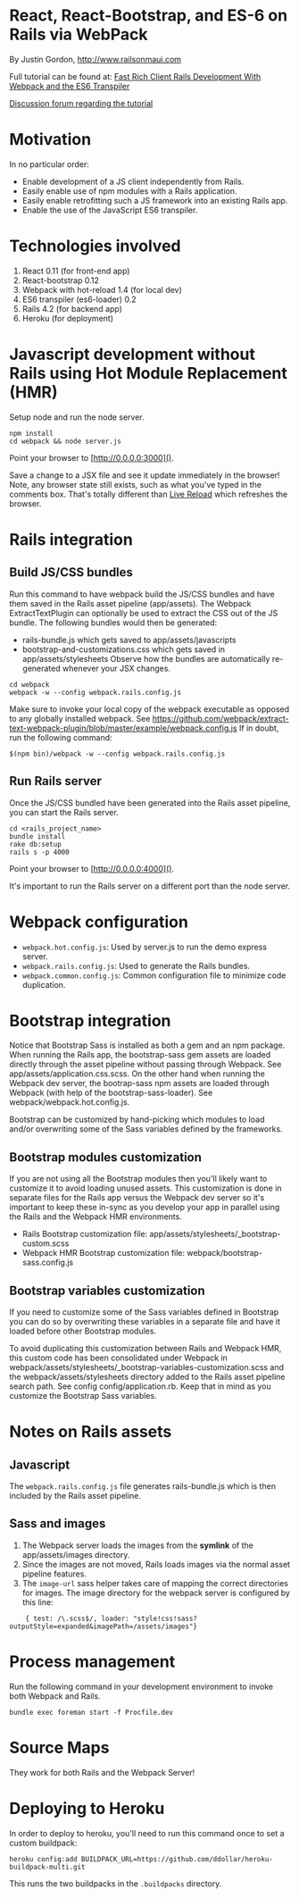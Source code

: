 # React, React-Bootstrap, and ES-6 on Rails via WebPack

By Justin Gordon, http://www.railsonmaui.com

Full tutorial can be found at: [Fast Rich Client Rails Development With Webpack and the ES6 Transpiler](http://www.railsonmaui.com/blog/2014/10/02/integrating-webpack-and-the-es6-transpiler-into-an-existing-rails-project/)

[Discussion forum regarding the tutorial](http://forum.railsonmaui.com/t/fast-rich-client-rails-development-with-webpack-and-the-es6-transpiler/82/10)

# Motivation

In no particular order:
- Enable development of a JS client independently from Rails.
- Easily enable use of npm modules with a Rails application.
- Easily enable retrofitting such a JS framework into an existing Rails app.
- Enable the use of the JavaScript ES6 transpiler.

# Technologies involved

1. React 0.11 (for front-end app)
2. React-bootstrap 0.12
3. Webpack with hot-reload 1.4 (for local dev)
4. ES6 transpiler (es6-loader) 0.2
5. Rails 4.2 (for backend app)
6. Heroku (for deployment)

# Javascript development without Rails using Hot Module Replacement (HMR)

Setup node and run the node server.

```
npm install
cd webpack && node server.js
```

Point your browser to [http://0.0.0.0:3000]().


Save a change to a JSX file and see it update immediately in the browser! Note,
any browser state still exists, such as what you've typed in the comments box.
That's totally different than [Live Reload](http://livereload.com/) which refreshes
the browser.

# Rails integration

## Build JS/CSS bundles
Run this command to have webpack build the JS/CSS bundles and have them saved in the Rails
asset pipeline (app/assets).
The Webpack ExtractTextPlugin can optionally be used to extract the CSS out of
the JS bundle. The following bundles would then be generated:
- rails-bundle.js which gets saved to app/assets/javascripts
- bootstrap-and-customizations.css which gets saved in app/assets/stylesheets
Observe how the bundles are automatically re-generated whenever your JSX changes.

```
cd webpack
webpack -w --config webpack.rails.config.js
```

Make sure to invoke your local copy of the webpack executable as opposed
to any globally installed webpack.
See https://github.com/webpack/extract-text-webpack-plugin/blob/master/example/webpack.config.js
If in doubt, run the following command:
```
$(npm bin)/webpack -w --config webpack.rails.config.js
```

## Run Rails server

Once the JS/CSS bundled have been generated into the Rails asset pipeline, you can start
the Rails server.

```
cd <rails_project_name>
bundle install
rake db:setup
rails s -p 4000
```
Point your browser to [http://0.0.0.0:4000]().

It's important to run the Rails server on a different port than the node server.

# Webpack configuration
- `webpack.hot.config.js`: Used by server.js to run the demo express server.
- `webpack.rails.config.js`: Used to generate the Rails bundles.
- `webpack.common.config.js`: Common configuration file to minimize code duplication.

# Bootstrap integration
Notice that Bootstrap Sass is installed as both a gem and an npm package.
When running the Rails app, the bootstrap-sass gem assets are loaded directly
through the asset pipeline without passing through Webpack.
See app/assets/application.css.scss.
On the other hand when running the Webpack dev server, the bootrap-sass npm
assets are loaded through Webpack (with help of the bootstrap-sass-loader).
See webpack/webpack.hot.config.js.


Bootstrap can be customized by hand-picking which modules to load and/or overwriting
some of the Sass variables defined by the frameworks.

## Bootstrap modules customization

If you are not using all the Bootstrap modules then you'll likely want to customize
it to avoid loading unused assets. This customization is done in separate files
for the Rails app versus the Webpack dev server so it's important to keep these
in-sync as you develop your app in parallel using the Rails and the Webpack HMR
environments.

- Rails Bootstrap customization file: app/assets/stylesheets/_bootstrap-custom.scss
- Webpack HMR Bootstrap customization file: webpack/bootstrap-sass.config.js

## Bootstrap variables customization

If you need to customize some of the Sass variables defined in Bootstrap you
can do so by overwriting these variables in a separate file and have it loaded
before other Bootstrap modules.

To avoid duplicating this customization between Rails and Webpack HMR,
this custom code has been consolidated under Webpack in
webpack/assets/stylesheets/_bootstrap-variables-customization.scss and the
webpack/assets/stylesheets directory added to the Rails asset pipeline
search path. See config config/application.rb. Keep that in mind as you
customize the Bootstrap Sass variables.

# Notes on Rails assets
## Javascript
The `webpack.rails.config.js` file generates rails-bundle.js which is then included
by the Rails asset pipeline.

## Sass and images
1. The Webpack server loads the images from the **symlink** of the
   app/assets/images directory.
2. Since the images are not moved, Rails loads images via the normal asset
   pipeline features.
3. The `image-url` sass helper takes care of mapping the correct directories for
   images. The image directory for the webpack server is configured by this
   line:

```
    { test: /\.scss$/, loader: "style!css!sass?outputStyle=expanded&imagePath=/assets/images"}
```

# Process management
Run the following command in your development environment to invoke both Webpack and Rails.
```
bundle exec foreman start -f Procfile.dev
```

# Source Maps
They work for both Rails and the Webpack Server!

# Deploying to Heroku

In order to deploy to heroku, you'll need to run this command once to set a custom
buildpack:

```
heroku config:add BUILDPACK_URL=https://github.com/ddollar/heroku-buildpack-multi.git
```

This runs the two buildpacks in the `.buildpacks` directory.
